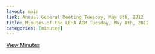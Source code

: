 ```yaml
---
layout: main
link: Annual General Meeting Tuesday, May 8th, 2012
title: Minutes of the LFHA AGM Tuesday, May 8th, 2012
categories: [minutes]
---
```


[View Minutes](/downloads/20120508_agm_minutes.pdf)
